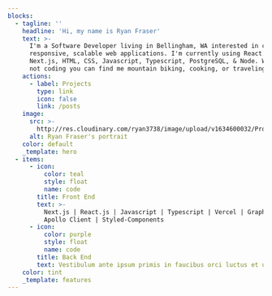 ```yaml
---
blocks:
  - tagline: ''
    headline: 'Hi, my name is Ryan Fraser'
    text: >-
      I'm a Software Developer living in Bellingham, WA interested in creating
      responsive, scalable web applications. I'm currently using React.js,
      Next.js, HTML, CSS, Javascript, Typescript, PostgreSQL, & Node. When I'm
      not coding you can find me mountain biking, cooking, or traveling!
    actions:
      - label: Projects
        type: link
        icon: false
        link: /posts
    image:
      src: >-
        http://res.cloudinary.com/ryan3738/image/upload/v1634600032/Profile_Pic_czp2zq.jpg
      alt: Ryan Fraser's portrait
    color: default
    _template: hero
  - items:
      - icon:
          color: teal
          style: float
          name: code
        title: Front End
        text: >-
          Next.js | React.js | Javascript | Typescript | Vercel | GraphQL |
          Apollo Client | Styled-Components
      - icon:
          color: purple
          style: float
          name: code
        title: Back End
        text: Vestibulum ante ipsum primis in faucibus orci luctus et ultrices.
    color: tint
    _template: features
---
```


